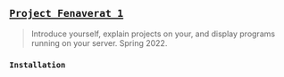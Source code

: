 ## [`Project Fenaverat 1`](http://lxrbckl.com/Project-Fenaverat)
> Introduce yourself, explain projects on your, and display programs running on your server. Spring 2022.

### `Installation`
